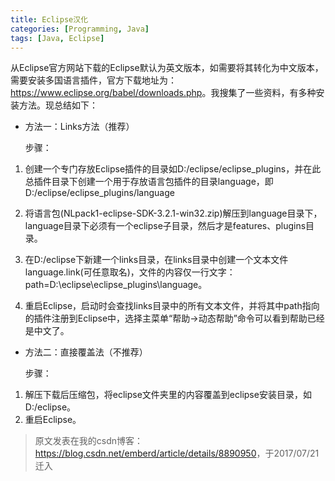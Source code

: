 ```yaml
---
title: Eclipse汉化
categories: [Programming, Java]
tags: [Java, Eclipse]
---
```


从Eclipse官方网站下载的Eclipse默认为英文版本，如需要将其转化为中文版本，需要安装多国语言插件，官方下载地址为：<https://www.eclipse.org/babel/downloads.php>。我搜集了一些资料，有多种安装方法。现总结如下：
* 方法一：Links方法（推荐）

  步骤：

1. 创建一个专门存放Eclipse插件的目录如D:/eclipse/eclipse_plugins，并在此总插件目录下创建一个用于存放语言包插件的目录language，即D:/eclipse/eclipse_plugins/language

2. 将语言包(NLpack1-eclipse-SDK-3.2.1-win32.zip)解压到language目录下，language目录下必须有一个eclipse子目录，然后才是features、plugins目录。

3. 在D:/eclipse下新建一个links目录，在links目录中创建一个文本文件language.link(可任意取名)，文件的内容仅一行文字：path=D:\\eclipse\\eclipse_plugins\\language。

4. 重启Eclipse，启动时会查找links目录中的所有文本文件，并将其中path指向的插件注册到Eclipse中，选择主菜单“帮助→动态帮助”命令可以看到帮助已经是中文了。

* 方法二：直接覆盖法（不推荐）

  步骤：

1. 解压下载后压缩包，将eclipse文件夹里的内容覆盖到eclipse安装目录，如D:/eclipse。
2. 重启Eclipse。

> 原文发表在我的csdn博客：<https://blog.csdn.net/emberd/article/details/8890950>，于2017/07/21迁入
